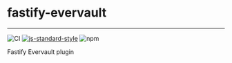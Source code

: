 # fastify-evervault
___

![CI](https://github.com/Briscoooe/fastify-evervault/actions/workflows/ci.yml/badge.svg)
[![js-standard-style](https://img.shields.io/badge/code%20style-standard-brightgreen.svg?style=flat)](https://standardjs.com/)
![npm](https://img.shields.io/npm/v/fastify-evervault)

Fastify Evervault plugin